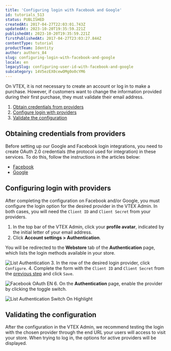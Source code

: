 ```yaml
---
title: 'Configuring login with Facebook and Google'
id: tutorials_513
status: PUBLISHED
createdAt: 2017-04-27T22:03:01.743Z
updatedAt: 2023-10-20T19:35:59.221Z
publishedAt: 2023-10-20T19:35:59.221Z
firstPublishedAt: 2017-04-27T23:03:27.844Z
contentType: tutorial
productTeam: Identity
author: authors_84
slug: configuring-login-with-facebook-and-google
locale: en
legacySlug: configuring-user-id-with-facebook-and-google
subcategory: 14V5ezEX0cewOMg0o0cYM6
---
```


On VTEX, it is not necessary to create an account or log in to make a purchase. However, if customers want to change the information provided during their first purchase, they must validate their email address.

1. [Obtain credentials from providers](#obtaining-credentials-from-providers)
2. [Configure login with providers](#configuring-login-with-providers)
3. [Validate the configuration](#validating-the-configuration)

## Obtaining credentials from providers

Before setting up our Google and Facebook login integrations, you need to create OAuth 2.0 credentials (the protocol used for integration) in these services. To do this, follow the instructions in the articles below:

- [Facebook](https://help.vtex.com/en/tutorial/adding-a-client-id-and-a-client-secret-to-log-in-with-facebook)
- [Google](https://help.vtex.com/en/tutorial/registering-a-client-id-and-a-client-secret-for-login-with-google)

## Configuring login with providers

After completing the configuration on Facebook and/or Google, you must configure the login option for the desired provider in the VTEX Admin.  In both cases, you will need the `Client ID` and `Client Secret` from your providers.

1. In the top bar of the VTEX Admin, click your **profile avatar**, indicated by the initial letter of your email address.
2. Click **Account settings > Authentication**.

  You will be redirected to the **Webstore** tab of the **Authentication** page, which lists the login methods available in your store.

  ![List Authentication](//images.ctfassets.net/alneenqid6w5/3Bnb1ifcL7krcXEnAHzxu1/fdb1252e98fd1284278e4c83100ec111/autenticacao-en.png)
3. In the row of the desired login provider, click `Configure`.
4. Complete the form with the `Client ID` and `Client Secret` from the [previous step](#obtaining-credentials-from-providers) and click `Save`.

  ![Facebook OAuth EN](//images.ctfassets.net/alneenqid6w5/2mWEocn4zdG0BJVMaujzk8/7daac156505a588b95fc0e90fbc08e2d/1-login-fb-en.PNG)
6. On the **Authentication** page, enable the provider by clicking the toggle switch.

  ![List Authentication Switch On Highlight](//images.ctfassets.net/alneenqid6w5/4devCJpXnMWF3TV6xMDiUT/02ec0a744eb98636917b144e09cc9b3c/switch_On_highlight_EN.png)

## Validating the configuration

After the configuration in the VTEX Admin, we recommend testing the login with the chosen provider through the end URL your users will access to visit your store. When trying to log in, the options for active providers will be displayed.
